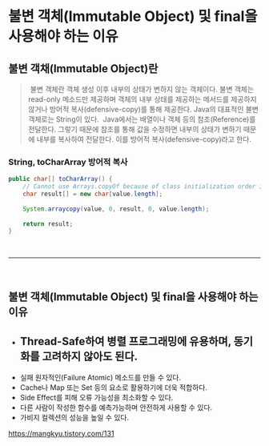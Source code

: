 # 불변 객체(Immutable Object) 및 final을 사용해야 하는 이유

## 불변 객채(Immutable Object)란
> &nbsp;불변 객체란 객체 생성 이후 내부의 상태가 변하지 않는 객체이다. 불변 객체는 read-only 메소드만 제공하며 객체의 내부 상태를 제공하는 메서드를 제공하지 않거나 방어적 복사(defensive-copy)를 통해 제공한다. Java의 대표적인 불변 객체로는 String이 있다.
> &nbsp;Java에서는 배열이나 객체 등의 참조(Reference)를 전달한다. 그렇기 때문에 참조를 통해 값을 수정하면 내부의 상태가 변하기 때문에 내부를 복사하여 전달한다. 이를 방어적 복사(defensive-copy)라고 한다.

### String, toCharArray 방어적 복사
```java
public char[] toCharArray() {
    // Cannot use Arrays.copyOf because of class initialization order issues
    char result[] = new char[value.length];
    
    System.arraycopy(value, 0, result, 0, value.length);
    
    return result;
}
```

<br>
<hr>
<br>

## 불변 객체(Immutable Object) 및 final을 사용해야 하는 이유
- Thread-Safe하여 병렬 프로그래밍에 유용하며, 동기화를 고려하지 않아도 된다.
   - 
- 실패 원자적인(Failure Atomic) 메소드를 만들 수 있다.
- Cache나 Map 또는 Set 등의 요소로 활용하기에 더욱 적합하다.
- Side Effect를 피해 오류 가능성을 최소화할 수 있다.
- 다른 사람이 작성한 함수를 예측가능하며 안전하게 사용할 수 있다.
- 가비지 컬렉션의 성능을 높일 수 있다.




https://mangkyu.tistory.com/131

